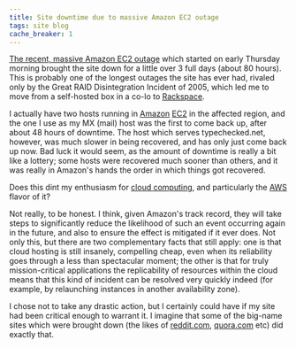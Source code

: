 ```yaml
---
title: Site downtime due to massive Amazon EC2 outage
tags: site blog
cache_breaker: 1
---
```


[The recent, massive Amazon EC2 outage](http://www.theregister.co.uk/2011/04/22/amazon_elastic_compute_cloud_still_experiencing_problems/) which started on early Thursday morning brought the site down for a little over 3 full days (about 80 hours). This is probably one of the longest outages the site has ever had, rivaled only by the Great RAID Disintegration Incident of 2005, which led me to move from a self-hosted box in a co-lo to [Rackspace](/wiki/Rackspace).

I actually have two hosts running in [Amazon](/wiki/Amazon) [EC2](/wiki/EC2) in the affected region, and the one I use as my MX (mail) host was the first to come back up, after about 48 hours of downtime. The host which serves typechecked.net, however, was much slower in being recovered, and has only just come back up now. Bad luck it would seem, as the amount of downtime is really a bit like a lottery; some hosts were recovered much sooner than others, and it was really in Amazon's hands the order in which things got recovered.

Does this dint my enthusiasm for [cloud computing](/wiki/cloud_computing), and particularly the [AWS](/wiki/AWS) flavor of it?

Not really, to be honest. I think, given Amazon's track record, they will take steps to significantly reduce the likelihood of such an event occurring again in the future, and also to ensure the effect is mitigated if it ever does. Not only this, but there are two complementary facts that still apply: one is that cloud hosting is still insanely, compelling cheap, even when its reliability goes through a less than spectacular moment; the other is that for truly mission-critical applications the replicability of resources within the cloud means that this kind of incident can be resolved very quickly indeed (for example, by relaunching instances in another availability zone).

I chose not to take any drastic action, but I certainly could have if my site had been critical enough to warrant it. I imagine that some of the big-name sites which were brought down (the likes of [reddit.com](http://reddit.com), [quora.com](http://quora.com) etc) did exactly that.
